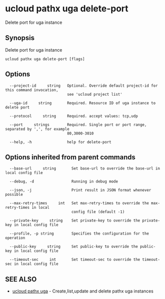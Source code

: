 # ucloud pathx uga delete-port

Delete port for uga instance

## Synopsis

Delete port for uga instance

```
ucloud pathx uga delete-port [flags]
```

## Options

```
  --project-id     string   Optional. Override default project-id for this command invocation,
                            see 'ucloud project list' 

  --uga-id     string       Required. Resource ID of uga instance to delete port 

  --protocol     string     Required. accept values: tcp,udp 

  --port     strings        Required. Single port or port range, separated by ',', for example
                            80,3000-3010 

  --help, -h                help for delete-port 

```

## Options inherited from parent commands

```
  --base-url     string       Set base-url to override the base-url in local config file 

  --debug, -d                 Running in debug mode 

  --json, -j                  Print result in JSON format whenever possible 

  --max-retry-times     int   Set max-retry-times to override the max-retry-times in local
                              config file (default -1) 

  --private-key     string    Set private-key to override the private-key in local config file 

  --profile, -p string        Specifies the configuration for the operation 

  --public-key     string     Set public-key to override the public-key in local config file 

  --timeout-sec     int       Set timeout-sec to override the timeout-sec in local config file 

```

## SEE ALSO

* [ucloud pathx uga](cli/cmd/ucloud/pathx/uga)	 - Create,list,update and delete pathx uga instances

